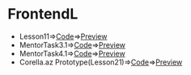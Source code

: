 # FrontendL
 - Lesson11=>[Code](https://github.com/RavanM/FrontendL/tree/main/Lesson11)=>[Preview](https://codepen.io/ravanm/pen/abYRgvz)
 - MentorTask3.1=>[Code](https://github.com/RavanM/FrontendL/tree/main/MentorTask3.1)=>[Preview](https://codepen.io/ravanm/pen/WNzYpMv)
 - MentorTask4.1=>[Code](https://github.com/RavanM/FrontendL/tree/main/MentorTask4.1)=>[Preview](https://codepen.io/ravanm/pen/JjLxWOW)
 - Corella.az Prototype(Lesson21)=>[Code](https://github.com/RavanM/FrontendL/tree/main/Lesson21)=>[Preview](https://codepen.io/ravanm/pen/dyeryYO)

